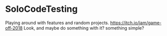 # SoloCodeTesting
Playing around with features and random projects.
https://itch.io/jam/game-off-2018
Look, and maybe do something with it? something simple?